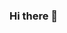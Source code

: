 ### Hi there 👋

<!--
**LeandroAlcantara-1997/LeandroAlcantara-1997** is a ✨ _special_ ✨ repository because its `README.md` (this file) appears on your GitHub profile.

![python-logo](https://user-images.githubusercontent.com/81443544/116792227-af21a980-aa95-11eb-9a7c-ed6d7bc5092e.png)
